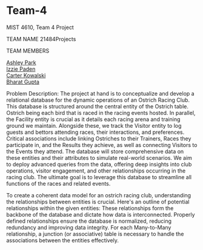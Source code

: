 # Team-4
MIST 4610, Team 4 Project

TEAM NAME 21484Projects

TEAM MEMBERS 

[Ashley Park](https://github.com/ap86129) <br/>
[Izzie Paden](https://github.com/izziepaden) <br/>
[Carter Kowalski](https://github.com/carterkowalski1) <br/>
[Bharat Gupta](https://github.com/BG57387) <br/>


Problem Description: 
The project at hand is to conceptualize and develop a relational database for the dynamic operations of an Ostrich Racing Club. This database is structured around the central entity of the Ostrich table. Ostrich being each bird that is raced in the racing events hosted. In parallel, the Facility entity is crucial as it details each racing arena and training ground we maintain. Alongside these, we track the Visitor entity to log guests and bettors attending races, their interactions, and preferences. Critical associations include linking Ostriches to their Trainers, Races they participate in, and the Results they achieve, as well as connecting Visitors to the Events they attend. The database will store comprehensive data on these entities and their attributes to simulate real-world scenarios. We aim to deploy advanced queries from the data, offering deep insights into club operations, visitor engagement, and other relationships occurring in the racing club.  The ultimate goal is to leverage this database to streamline all functions of the races and related events.

To create a coherent data model for an ostrich racing club, understanding the relationships between entities is crucial. Here's an outline of potential relationships within the given entities:
These relationships form the backbone of the database and dictate how data is interconnected. Properly defined relationships ensure the database is normalized, reducing redundancy and improving data integrity. For each Many-to-Many relationship, a junction (or associative) table is necessary to handle the associations between the entities effectively.
